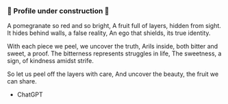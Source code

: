 ### 🚧 Profile under construction 🚧

  A pomegranate so red and so bright,
  A fruit full of layers, hidden from sight.
  It hides behind walls, a false reality,
  An ego that shields, its true identity.

  With each piece we peel, we uncover the truth,
  Arils inside, both bitter and sweet, a proof.
  The bitterness represents struggles in life,
  The sweetness, a sign, of kindness amidst strife.

  So let us peel off the layers with care,
  And uncover the beauty, the fruit we can share.
  
  - ChatGPT
  
<!--
**wshi01/wshi01** is a ✨ _special_ ✨ repository because its `README.md` (this file) appears on your GitHub profile.

Here are some ideas to get you started:

- 🔭 I’m currently working on ...
- 🌱 I’m currently learning ...
- 👯 I’m looking to collaborate on ...
- 🤔 I’m looking for help with ...
- 💬 Ask me about ...
- 📫 How to reach me: ...
- 😄 Pronouns: ...
- ⚡ Fun fact: ...
-->
